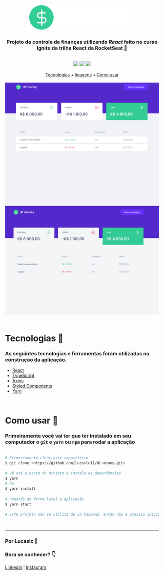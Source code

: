 <h1 align="center">
    <img src="./src/assets/logo.svg" alt="logo" title="Logo">
</h1>

<h3 align="center">
    Projeto de controle de finanças utilizando <i>React</i> feito no curso Ignite da trilha React da RocketSeat 🚀
</h3>

<br />

<div align="center">
    <img src="https://img.shields.io/github/repo-size/lucaslc11/dt-money?style=flat-square"> 
    <img src="https://img.shields.io/github/languages/top/lucaslc11/dt-money?style=flat-square"> 
    <img src="https://img.shields.io/github/languages/count/lucaslc11/DT-MONEY?style=flat-square"> 

</div>

<br />

<div align="center">
    <a href="#tecnologias">Tecnologias</a> •
    <a href="#imagens">Imagens</a> •
    <a href="#usar">Como usar</a>
</div>

<br />

<div align="center" id="imagens">
    <img src="./src/assets/readme-img/dt-money.png">
    <img src="./src/assets/readme-img/dt-money-gif.gif">
</div>

<br />

<h1 id="tecnologias">Tecnologias 💾</h1>

### As seguintes tecnologias e ferramentas foram utilizadas na construção da aplicação.

- [React](https://pt-br.reactjs.org/)
- [TypeScript](https://www.typescriptlang.org/)
- [Axios](https://github.com/axios/axios)
- [Styled Components](https://styled-components.com/)
- [Yarn](https://yarnpkg.com/)

<br />

<h1 id="usar">Como usar 🎲</h1>

### Primeiramente você vai ter que ter instalado em seu computador o `git` e `yarn` ou `npm` para rodar a aplicação

```bash

# Primeiramente clone este repositório
$ git clone <https://github.com/lucaslc11/dt-money.git>

# Vá até a pasta do projeto e instale as dependências
$ yarn
# Ou
$ yarn install

# Rodando de forma local a aplicação
$ yarn start

# Este projeto não se utiliza de um backend, então não é preciso iniciar o server da aplicação

```

<br />
<hr />

### Por Lucaslc 💙<br />
### Bora se conhecer? 👇<br />
[LinkedIn](https://www.linkedin.com/in/lucas-louren%C3%A7o-7b6970144/) | 
[Instagram](https://www.instagram.com/lucaslc112/)